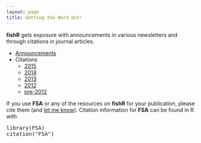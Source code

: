 ```yaml
---
layout: page
title: Getting the Word Out!
---
```


**fishR** gets exposure with announcements in various newsletters and through citations in journal articles.

* [Announcements](exposure-announcements)
* Citations
  * [2015](exposure-citations15)
  * [2014](exposure-citations14)
  * [2013](exposure-citations13)
  * [2012](exposure-citations12)
  * [pre-2012](exposure-citations11)

If you use **FSA** or any of the resources on **fishR** for your publication, please cite them (and <a href="mailto:dogle@northland.edu?subject=FSA Citation">let me know</a>).  Citation information for **FSA** can be found in R with
<pre>library(FSA)
citation("FSA")</pre>
